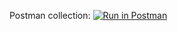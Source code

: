 Postman collection:
[![Run in Postman](https://run.pstmn.io/button.svg)](https://app.getpostman.com/run-collection/21497352-fd09833a-2fce-425a-b0b0-b8eda08b487b?action=collection%2Ffork&collection-url=entityId%3D21497352-fd09833a-2fce-425a-b0b0-b8eda08b487b%26entityType%3Dcollection%26workspaceId%3D6a1cb706-df03-4875-ba92-04c31bf3b912)
